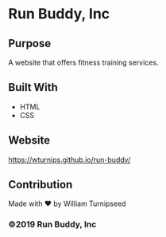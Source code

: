 # Run Buddy, Inc

## Purpose
A website that offers fitness training services.

## Built With
* HTML
* CSS

## Website
https://wturnips.github.io/run-buddy/

## Contribution
Made with ❤️ by William Turnipseed

### ©️2019 Run Buddy, Inc 
